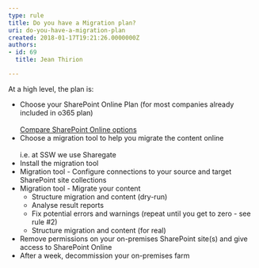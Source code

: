 ```yaml
---
type: rule
title: Do you have a Migration plan?
uri: do-you-have-a-migration-plan
created: 2018-01-17T19:21:26.0000000Z
authors:
- id: 69
  title: Jean Thirion

---
```


At a high level, the plan is:
 
- Choose your SharePoint Online Plan (for most companies already included in o365 plan) <br>      
[Compare SharePoint Online options](https&#58;//products.office.com/en-us/sharepoint/compare-sharepoint-plans)
- Choose a migration tool to help you migrate the content online <br>      
i.e. at SSW we use Sharegate
- Install the migration tool <br>
- Migration tool - Configure connections to your source and target SharePoint site collections
- Migration tool - Migrate your content
    - Structure migration and content (dry-run)
    - Analyse result reports
    - Fix potential errors and warnings (repeat until you get to zero - see rule #2)
    - Structure migration and content (for real)
- Remove permissions on your on-premises SharePoint site(s) and give access to SharePoint Online
- After a week, decommission your on-premises farm
